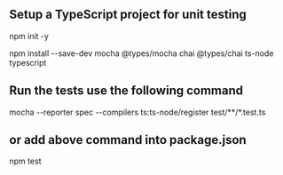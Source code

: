 ## Setup a TypeScript project for unit testing

npm init -y

npm install --save-dev mocha @types/mocha chai @types/chai ts-node typescript

## Run the tests use the following command

mocha --reporter spec --compilers ts:ts-node/register test/**/*.test.ts

## or add above command into package.json
npm test